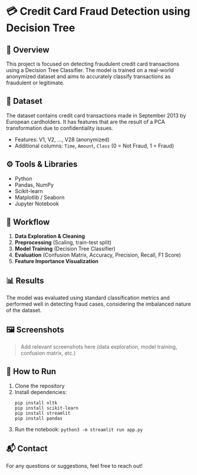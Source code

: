 # 💳 Credit Card Fraud Detection using Decision Tree

## 📌 Overview
This project is focused on detecting fraudulent credit card transactions using a Decision Tree Classifier. The model is trained on a real-world anonymized dataset and aims to accurately classify transactions as fraudulent or legitimate.

## 📂 Dataset
The dataset contains credit card transactions made in September 2013 by European cardholders. It has features that are the result of a PCA transformation due to confidentiality issues.

- Features: V1, V2, ..., V28 (anonymized)
- Additional columns: `Time`, `Amount`, `Class` (0 = Not Fraud, 1 = Fraud)

## ⚙️ Tools & Libraries
- Python
- Pandas, NumPy
- Scikit-learn
- Matplotlib / Seaborn
- Jupyter Notebook

## 🔄 Workflow
1. **Data Exploration & Cleaning**
2. **Preprocessing** (Scaling, train-test split)
3. **Model Training** (Decision Tree Classifier)
4. **Evaluation** (Confusion Matrix, Accuracy, Precision, Recall, F1 Score)
5. **Feature Importance Visualization**

## 📊 Results
The model was evaluated using standard classification metrics and performed well in detecting fraud cases, considering the imbalanced nature of the dataset.

## 🖼️ Screenshots
> Add relevant screenshots here (data exploration, model training, confusion matrix, etc.)


## 🚀 How to Run
1. Clone the repository  
2. Install dependencies:
   ```
   pip install nltk
   pip install scikit-learn
   pip install streamlit
   pip install pandas
   
   ```  
4. Run the notebook: `python3 -m streamlit run app.py`

## 📬 Contact
For any questions or suggestions, feel free to reach out!
